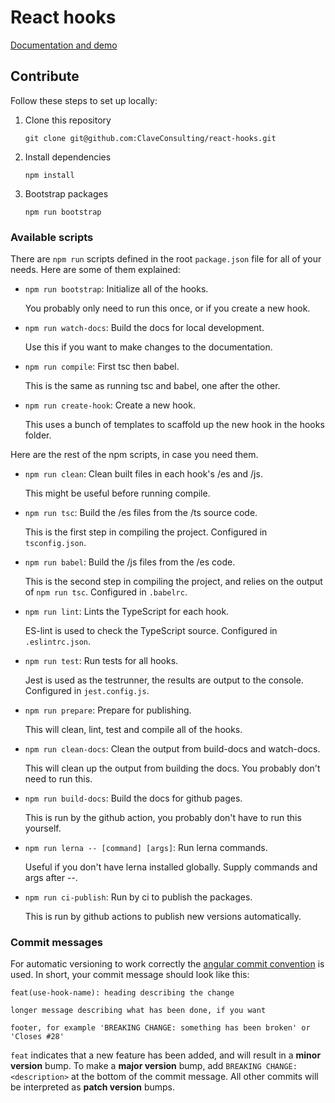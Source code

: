 # React hooks

[Documentation and demo](https://claveconsulting.github.io/react-hooks/)

## Contribute

Follow these steps to set up locally:

1. Clone this repository

   `git clone git@github.com:ClaveConsulting/react-hooks.git`

2. Install dependencies

   `npm install`

3. Bootstrap packages

   `npm run bootstrap`

### Available scripts

There are `npm run` scripts defined in the root `package.json` file for all of your needs. Here are some of them explained:

- `npm run bootstrap`: Initialize all of the hooks.

  You probably only need to run this once, or if you create a new hook.

- `npm run watch-docs`: Build the docs for local development.

  Use this if you want to make changes to the documentation.

- `npm run compile`: First tsc then babel.

  This is the same as running tsc and babel, one after the other.

- `npm run create-hook`: Create a new hook.

  This uses a bunch of templates to scaffold up the new hook in the hooks folder.

Here are the rest of the npm scripts, in case you need them.

- `npm run clean`: Clean built files in each hook's /es and /js.

  This might be useful before running compile.

- `npm run tsc`: Build the /es files from the /ts source code.

  This is the first step in compiling the project. Configured in `tsconfig.json`.

- `npm run babel`: Build the /js files from the /es code.

  This is the second step in compiling the project, and relies on the output of `npm run tsc`. Configured in `.babelrc`.

- `npm run lint`: Lints the TypeScript for each hook.

  ES-lint is used to check the TypeScript source. Configured in `.eslintrc.json`.

- `npm run test`: Run tests for all hooks.

  Jest is used as the testrunner, the results are output to the console. Configured in `jest.config.js`.

- `npm run prepare`: Prepare for publishing.

  This will clean, lint, test and compile all of the hooks.

- `npm run clean-docs`: Clean the output from build-docs and watch-docs.

  This will clean up the output from building the docs. You probably don't need to run this.

- `npm run build-docs`: Build the docs for github pages.

  This is run by the github action, you probably don't have to run this yourself.

- `npm run lerna -- [command] [args]`: Run lerna commands.

  Useful if you don't have lerna installed globally. Supply commands and args after --.

- `npm run ci-publish`: Run by ci to publish the packages.

  This is run by github actions to publish new versions automatically.

### Commit messages

For automatic versioning to work correctly the [angular commit convention](https://github.com/conventional-changelog/conventional-changelog/tree/master/packages/conventional-changelog-angular#angular-convention) is used. In short, your commit message should look like this:

```
feat(use-hook-name): heading describing the change

longer message describing what has been done, if you want

footer, for example 'BREAKING CHANGE: something has been broken' or 'Closes #28'
```

`feat` indicates that a new feature has been added, and will result in a **minor version** bump. To make a **major version** bump, add `BREAKING CHANGE: <description>` at the bottom of the commit message. All other commits will be interpreted as **patch version** bumps.
